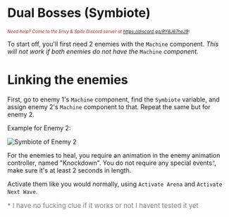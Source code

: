 <h1>Dual Bosses (Symbiote)</h1>
<i><span style="color:FireBrick; font-size:10px;">Need help? Come to the Envy & Spite Discord server at <a href="https://discord.gg/RY8J67neJ9">https://discord.gg/RY8J67neJ9</a>!</span></i>

To start off, you'll first need 2 enemies with the `Machine` component. <i>This will not work if both enemies do not have the </i>`Machine`<i> component. </i>

# Linking the enemies


First, go to enemy 1's `Machine` component, find the `Symbiote` variable, and assign enemy 2's `Machine` component to that. Repeat the same but for enemy 2.

Example for Enemy 2:

<img src="https://github.com/layzyidiot/e-sw/blob/main/images/Screenshot%202024-06-10%20194055.png?raw=true" alt="Symbiote of Enemy 2">

For the enemies to heal, you require an animation in the enemy animation controller, named "Knockdown". You do not require any special events<span style="color:Grey;">*</span>, make sure it's at least 2 seconds in length. 







Activate them like you would normally, using `Activate Arena` and `Activate Next Wave`.




<span style="color:Grey;font-size:15px;">* I have no fucking clue if it works or not I havent tested it yet</span>

<!-- I couldnt find the "Knockdown" animation. So i cant test this. -Spelar -->